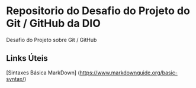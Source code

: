 # Repositorio do Desafio do Projeto do Git / GitHub da DIO

Desafio do Projeto sobre Git / GitHub

## Links Úteis

[Sintaxes Básica MarkDown] (https://www.markdownguide.org/basic-syntax/)

